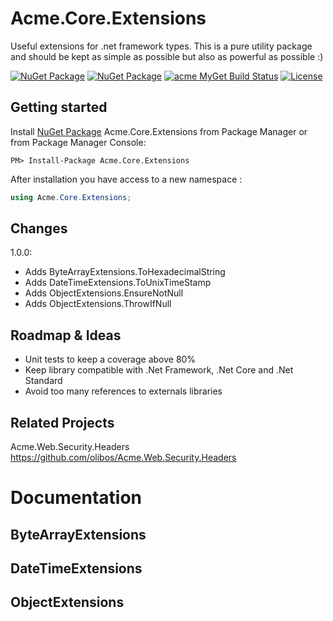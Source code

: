 Acme.Core.Extensions
=========================
Useful extensions for .net framework types. This is a pure utility package and should be kept as simple as possible but also as powerful as possible :)

[![NuGet Package](https://img.shields.io/nuget/v/Acme.Core.Extensions.svg)](https://www.nuget.org/packages/Acme.Core.Extensions/) [![NuGet Package](https://img.shields.io/nuget/dt/Acme.Core.Extensions.svg)](https://www.nuget.org/packages/Acme.Core.Extensions/) [![acme MyGet Build Status](https://www.myget.org/BuildSource/Badge/acme-dev?identifier=a7c3be77-1f5e-4a11-bb82-fca2530cd9a6)](https://www.myget.org/) [![License](https://img.shields.io/badge/license-LGPL--3.0-blue.svg)](LICENSE) 

Getting started
---------------

Install [NuGet Package](https://www.nuget.org/packages/Acme.Core.Extensions/) Acme.Core.Extensions from Package Manager or from Package Manager Console:
```
PM> Install-Package Acme.Core.Extensions
```

After installation you have access to a new namespace :
```csharp
using Acme.Core.Extensions;
```

Changes
-------
1.0.0:
* Adds ByteArrayExtensions.ToHexadecimalString
* Adds DateTimeExtensions.ToUnixTimeStamp
* Adds ObjectExtensions.EnsureNotNull
* Adds ObjectExtensions.ThrowIfNull

Roadmap & Ideas
---------------
* Unit tests to keep a coverage above 80%
* Keep library compatible with .Net Framework, .Net Core and .Net Standard
* Avoid too many references to externals libraries 

Related Projects
----------------
Acme.Web.Security.Headers
https://github.com/olibos/Acme.Web.Security.Headers

# Documentation

## ByteArrayExtensions

## DateTimeExtensions

## ObjectExtensions